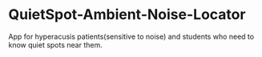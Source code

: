 # QuietSpot-Ambient-Noise-Locator
App for hyperacusis patients(sensitive to noise) and students who need to know quiet spots near them.
